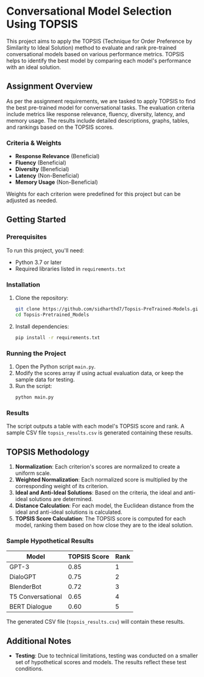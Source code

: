 # Conversational Model Selection Using TOPSIS

This project aims to apply the TOPSIS (Technique for Order Preference by Similarity to Ideal Solution) method to evaluate and rank pre-trained conversational models based on various performance metrics. TOPSIS helps to identify the best model by comparing each model's performance with an ideal solution.

## Assignment Overview

As per the assignment requirements, we are tasked to apply TOPSIS to find the best pre-trained model for conversational tasks. The evaluation criteria include metrics like response relevance, fluency, diversity, latency, and memory usage. The results include detailed descriptions, graphs, tables, and rankings based on the TOPSIS scores.

### Criteria & Weights
- **Response Relevance** (Beneficial)
- **Fluency** (Beneficial)
- **Diversity** (Beneficial)
- **Latency** (Non-Beneficial)
- **Memory Usage** (Non-Beneficial)

Weights for each criterion were predefined for this project but can be adjusted as needed.

## Getting Started

### Prerequisites

To run this project, you'll need:
- Python 3.7 or later
- Required libraries listed in `requirements.txt`

### Installation

1. Clone the repository:
   ```bash
   git clone https://github.com/sidharthd7/Topsis-PreTrained-Models.git
   cd Topsis-Pretrained_Models
   ```

2. Install dependencies:
   ```bash
   pip install -r requirements.txt
   ```

### Running the Project

1. Open the Python script `main.py`.
2. Modify the scores array if using actual evaluation data, or keep the sample data for testing.
3. Run the script:
   ```bash
   python main.py
   ```

### Results

The script outputs a table with each model's TOPSIS score and rank. A sample CSV file `topsis_results.csv` is generated containing these results.

## TOPSIS Methodology

1. **Normalization**: Each criterion's scores are normalized to create a uniform scale.
2. **Weighted Normalization**: Each normalized score is multiplied by the corresponding weight of its criterion.
3. **Ideal and Anti-Ideal Solutions**: Based on the criteria, the ideal and anti-ideal solutions are determined.
4. **Distance Calculation**: For each model, the Euclidean distance from the ideal and anti-ideal solutions is calculated.
5. **TOPSIS Score Calculation**: The TOPSIS score is computed for each model, ranking them based on how close they are to the ideal solution.

### Sample Hypothetical Results

| Model              | TOPSIS Score | Rank |
|--------------------|--------------|------|
| GPT-3              | 0.85         | 1    |
| DialoGPT           | 0.75         | 2    |
| BlenderBot         | 0.72         | 3    |
| T5 Conversational  | 0.65         | 4    |
| BERT Dialogue      | 0.60         | 5    |

The generated CSV file (`topsis_results.csv`) will contain these results.

## Additional Notes

- **Testing**: Due to technical limitations, testing was conducted on a smaller set of hypothetical scores and models. The results reflect these test conditions.
